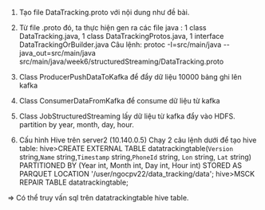 1. Tạo file DataTracking.proto với nội dung như đề bài.
   
2. Từ file .proto đó, ta thực hiện gen ra các file java : 1 class DataTracking.java, 1 class DataTrackingProtos.java, 1 interface DataTrackingOrBuilder.java
Câu lệnh: protoc -I=src/main/java --java_out=src/main/java src/main/java/week6/structuredStreaming/DataTracking.proto
   
3. Class ProducerPushDataToKafka để đẩy dữ liệu 10000 bảng ghi lên kafka

4. Class ConsumerDataFromKafka để consume dữ liệu từ kafka

5. Class JobStructuredStreaming lấy dữ liệu từ kafka đẩy vào HDFS. partition by year, month, day, hour.

6. Cấu hình Hive trên server2 (10.140.0.5)
Chạy 2 câu lệnh dưới để tạo hive table:
hive>CREATE EXTERNAL TABLE datatrackingtable(`Version` string,`Name` string,`Timestamp` string,`PhoneId` string, `Lon` string, `Lat` string) PARTITIONED BY (Year int, Month int, Day int, Hour int) STORED AS PARQUET LOCATION '/user/ngocpv22/data_tracking/data';
hive>MSCK REPAIR TABLE datatrackingtable;
   
=> Có thể truy vấn sql trên datatrackingtable hive table.